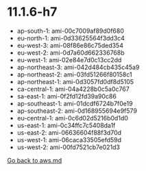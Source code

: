 
 # 11.1.6-h7
- ap-south-1: ami-00c7009af89d0f680
- eu-north-1: ami-0d33625564f3dd3c4
- eu-west-3: ami-08f86e86c75ded354
- eu-west-2: ami-0d7a60d662336768b
- eu-west-1: ami-02e84e7d0c13cc2dd
- ap-northeast-3: ami-042d484cb435c45a9
- ap-northeast-2: ami-03fd51266f80158c1
- ap-northeast-1: ami-0d3057fd0df8d5105
- ca-central-1: ami-04a4228b0c5a0c767
- sa-east-1: ami-0f2fd12fd39a90c86
- ap-southeast-1: ami-01dcdf6724b7f0e19
- ap-southeast-2: ami-0d168955694e9f579
- eu-central-1: ami-0c6d02d5216b0d1d0
- us-east-1: ami-0c34ffc7c5408da1f
- us-east-2: ami-06636604f88f3d70d
- us-west-1: ami-06caca33505efd59d
- us-west-2: ami-00fd7521cb7e021d3

[Go back to aws.md](../../aws.md) 

